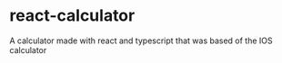 # react-calculator
A calculator made with react and typescript that was based of the IOS calculator
